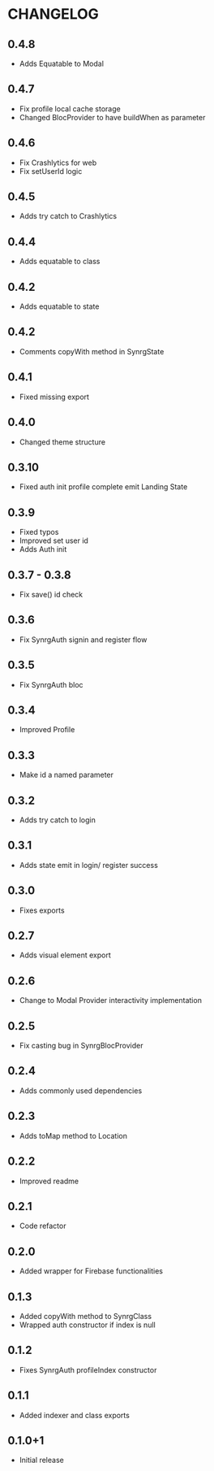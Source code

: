 # CHANGELOG

## 0.4.8

- Adds Equatable to Modal

## 0.4.7

- Fix profile local cache storage
- Changed BlocProvider to have buildWhen as parameter

## 0.4.6

- Fix Crashlytics for web
- Fix setUserId logic

## 0.4.5

- Adds try catch to Crashlytics

## 0.4.4

- Adds equatable to class

## 0.4.2

- Adds equatable to state

## 0.4.2

- Comments copyWith method in SynrgState

## 0.4.1

- Fixed missing export

## 0.4.0

- Changed theme structure

## 0.3.10

- Fixed auth init profile complete emit Landing State

## 0.3.9

- Fixed typos
- Improved set user id
- Adds Auth init

## 0.3.7 - 0.3.8

- Fix save() id check

## 0.3.6

- Fix SynrgAuth signin and register flow

## 0.3.5

- Fix SynrgAuth bloc

## 0.3.4

- Improved Profile

## 0.3.3

- Make id a named parameter

## 0.3.2

- Adds try catch to login

## 0.3.1

- Adds state emit in login/ register success

## 0.3.0

- Fixes exports

## 0.2.7

- Adds visual element export

## 0.2.6

- Change to Modal Provider interactivity implementation

## 0.2.5

- Fix casting bug in SynrgBlocProvider

## 0.2.4

- Adds commonly used dependencies

## 0.2.3

- Adds toMap method to Location

## 0.2.2

- Improved readme

## 0.2.1

- Code refactor

## 0.2.0

- Added wrapper for Firebase functionalities

## 0.1.3

- Added copyWith method to SynrgClass
- Wrapped auth constructor if index is null

## 0.1.2

- Fixes SynrgAuth profileIndex constructor

## 0.1.1

- Added indexer and class exports

## 0.1.0+1

- Initial release
